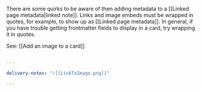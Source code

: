 
There are some quirks to be aware of then adding metadata to a [[Linked page metadata|linked note]]. Links and image embeds must be wrapped in quotes, for example, to show up as [[Linked page metadata]]. In general, if you have trouble getting frontmatter fields to display in a card, try wrapping it in quotes.

See: [[Add an image to a card]]

```yaml

---

delivery-notes: "![[LinkToImage.png]]"

---

```
